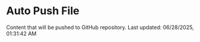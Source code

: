 # Auto Push File

Content that will be pushed to GitHub repository.
Last updated: 06/28/2025, 01:31:42 AM